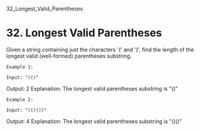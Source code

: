 32_Longest_Valid_Parentheses
# 32. Longest Valid Parentheses

Given a string containing just the characters '(' and
        ')', find the length of the longest valid (well-formed) parentheses
        substring.

    Example 1:

    Input: "(()"
Output: 2
Explanation: The longest valid parentheses substring is "()"

    Example 2:

    Input: ")()())"
Output: 4
Explanation: The longest valid parentheses substring is "()()"